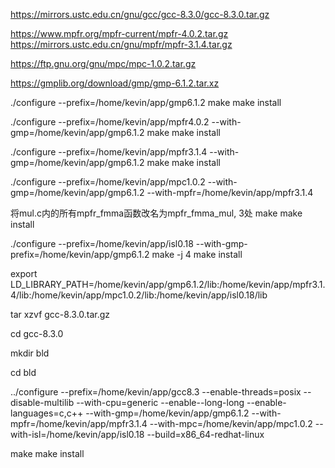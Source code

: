 https://mirrors.ustc.edu.cn/gnu/gcc/gcc-8.3.0/gcc-8.3.0.tar.gz

https://www.mpfr.org/mpfr-current/mpfr-4.0.2.tar.gz
https://mirrors.ustc.edu.cn/gnu/mpfr/mpfr-3.1.4.tar.gz

https://ftp.gnu.org/gnu/mpc/mpc-1.0.2.tar.gz


https://gmplib.org/download/gmp/gmp-6.1.2.tar.xz

./configure --prefix=/home/kevin/app/gmp6.1.2
make
make install

./configure --prefix=/home/kevin/app/mpfr4.0.2 --with-gmp=/home/kevin/app/gmp6.1.2
make
make install

./configure --prefix=/home/kevin/app/mpfr3.1.4 --with-gmp=/home/kevin/app/gmp6.1.2
make
make install




./configure --prefix=/home/kevin/app/mpc1.0.2 --with-gmp=/home/kevin/app/gmp6.1.2 --with-mpfr=/home/kevin/app/mpfr3.1.4

将mul.c内的所有mpfr_fmma函数改名为mpfr_fmma_mul, 3处
make
make install

./configure --prefix=/home/kevin/app/isl0.18 --with-gmp-prefix=/home/kevin/app/gmp6.1.2
make -j 4
make install

export LD_LIBRARY_PATH=/home/kevin/app/gmp6.1.2/lib:/home/kevin/app/mpfr3.1.4/lib:/home/kevin/app/mpc1.0.2/lib:/home/kevin/app/isl0.18/lib

tar xzvf gcc-8.3.0.tar.gz

cd gcc-8.3.0

mkdir bld

cd bld


../configure --prefix=/home/kevin/app/gcc8.3 --enable-threads=posix --disable-multilib --with-cpu=generic --enable--long-long --enable-languages=c,c++  --with-gmp=/home/kevin/app/gmp6.1.2 --with-mpfr=/home/kevin/app/mpfr3.1.4 --with-mpc=/home/kevin/app/mpc1.0.2 --with-isl=/home/kevin/app/isl0.18 --build=x86_64-redhat-linux



make
make install